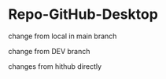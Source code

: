 # Repo-GitHub-Desktop
 

change from local in main branch

change from DEV branch

changes from hithub directly
